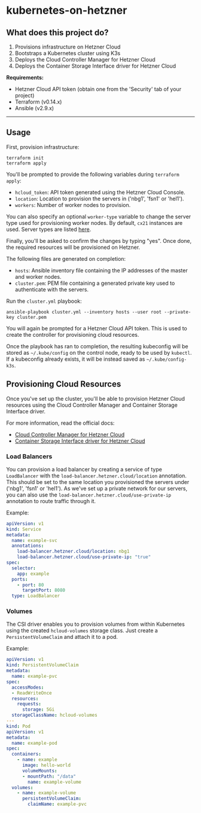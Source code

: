 # kubernetes-on-hetzner

## What does this project do?

1. Provisions infrastructure on Hetzner Cloud
2. Bootstraps a Kubernetes cluster using K3s
3. Deploys the Cloud Controller Manager for Hetzner Cloud
4. Deploys the Container Storage Interface driver for Hetzner Cloud

**Requirements:**

- Hetzner Cloud API token (obtain one from the 'Security' tab of your project)
- Terraform (v0.14.x)
- Ansible (v2.9.x)

---

## Usage

First, provision infrastructure:

```shell
terraform init
terraform apply
```

You'll be prompted to provide the following variables during `terraform apply`:

* `hcloud_token`: API token generated using the Hetzner Cloud Console.
* `location`: Location to provision the servers in ('nbg1', 'fsn1' or 'hel1').
* `workers`: Number of worker nodes to provision.

You can also specify an optional `worker-type` variable to change the server type used for provisioning worker nodes. By default, `cx21` instances are used. Server types are listed [here](https://www.hetzner.com/cloud).

Finally, you'll be asked to confirm the changes by typing "yes". Once done, the required resources will be provisioned on Hetzner.

The following files are generated on completion:

* `hosts`: Ansible inventory file containing the IP addresses of the master and worker nodes.
* `cluster.pem`: PEM file containing a generated private key used to authenticate with the servers.

Run the `cluster.yml` playbook:

```shell
ansible-playbook cluster.yml --inventory hosts --user root --private-key cluster.pem
```

You will again be prompted for a Hetzner Cloud API token. This is used to create the controller for provisioning cloud resources.

Once the playbook has ran to completion, the resulting kubeconfig will be stored as `~/.kube/config` on the control node, ready to be used by `kubectl`. If a kubeconfig already exists, it will be instead saved as `~/.kube/config-k3s`.

## Provisioning Cloud Resources

Once you've set up the cluster, you'll be able to provision Hetzner Cloud resources using the Cloud Controller Manager and Container Storage Interface driver.

For more information, read the official docs:

* [Cloud Controller Manager for Hetzner Cloud](https://github.com/hetznercloud/csi-driver)
* [Container Storage Interface driver for Hetzner Cloud](https://github.com/hetznercloud/hcloud-cloud-controller-manager)

### Load Balancers

You can provision a load balancer by creating a service of type `LoadBalancer` with the `load-balancer.hetzner.cloud/location` annotation. This should be set to the same location you provisioned the servers under ('nbg1', 'fsn1' or 'hel1'). As we've set up a private network for our servers, you can also use the `load-balancer.hetzner.cloud/use-private-ip` annotation to route traffic through it.

Example:

```yaml
apiVersion: v1
kind: Service
metadata:
  name: example-svc
  annotations:
    load-balancer.hetzner.cloud/location: nbg1
    load-balancer.hetzner.cloud/use-private-ip: "true"
spec:
  selector:
    app: example
  ports:
    - port: 80
      targetPort: 8080
  type: LoadBalancer
```

### Volumes

The CSI driver enables you to provision volumes from within Kubernetes using the created `hcloud-volumes` storage class. Just create a `PersistentVolumeClaim` and attach it to a pod.

Example:

```yaml
apiVersion: v1
kind: PersistentVolumeClaim
metadata:
  name: example-pvc
spec:
  accessModes:
  - ReadWriteOnce
  resources:
    requests:
      storage: 5Gi
  storageClassName: hcloud-volumes
---
kind: Pod
apiVersion: v1
metadata:
  name: example-pod
spec:
  containers:
    - name: example
      image: hello-world
      volumeMounts:
      - mountPath: "/data"
        name: example-volume
  volumes:
    - name: example-volume
      persistentVolumeClaim:
        claimName: example-pvc
```